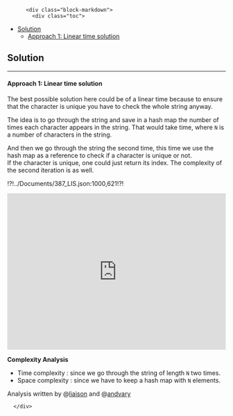 <div class="article-body">
        
          <div class="block-markdown">
            <div class="toc">
<ul>
<li><a href="#solution">Solution</a><ul>
<li><a href="#approach-1-linear-time-solution">Approach 1: Linear time solution</a></li>
</ul>
</li>
</ul>
</div>
<h2 id="solution">Solution</h2>
<hr>
<h4 id="approach-1-linear-time-solution">Approach 1: Linear time solution</h4>
<p>The best possible solution here could be of a linear time 
because to ensure 
that the character is unique 
you have to check the whole string anyway. </p>
<p>The idea is to go through the string and 
save in a hash map the number of times 
each character appears in the string. 
That would take <script type="math/tex; mode=display">\mathcal{O}(N)</script> time, 
where <code>N</code> is a number of characters in the string.</p>
<p>And then we go through the string the second time, this time 
we use the hash map as a reference to check if a character 
is unique or not. <br>
If the character is unique, one could just return its index. 
The complexity of the second iteration is <script type="math/tex; mode=display">\mathcal{O}(N)</script> as well.</p>
<!--![LIS](../Figures/387/387_tr.gif)-->

<p>!?!../Documents/387_LIS.json:1000,621!?!</p>
<iframe src="https://leetcode.com/playground/Joed7Ar7/shared" frameborder="0" width="100%" height="361" name="Joed7Ar7"></iframe>

<p><strong>Complexity Analysis</strong></p>
<ul>
<li>Time complexity : <script type="math/tex; mode=display">\mathcal{O}(N)</script> since we go 
through the string of length <code>N</code> two times. </li>
<li>Space complexity : <script type="math/tex; mode=display">\mathcal{O}(N)</script> since we have to keep a hash map 
with <code>N</code> elements.</li>
</ul>
<p>Analysis written by @<a href="https://leetcode.com/liaison/">liaison</a>
and @<a href="https://leetcode.com/andvary/">andvary</a></p>
          </div>
        
      </div>